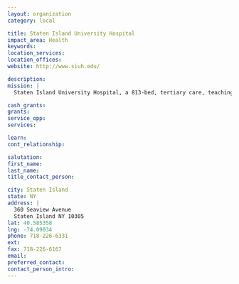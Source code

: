 ```yaml
---
layout: organization
category: local

title: Staten Island University Hospital
impact_area: Health
keywords: 
location_services: 
location_offices: 
website: http://www.siuh.edu/

description: 
mission: |
  Staten Island University Hospital, a 813-bed, tertiary care, teaching healthcare system located in New York City's fastest growing borough of 443,728 inhabitants, is a recognized leader in the innovation of technology-based medicine. Through a network of primary care and specialty centers, services are extended throughout the City's five boroughs and beyond.

cash_grants: 
grants: 
service_opp: 
services: 

learn: 
cont_relationship: 

salutation: 
first_name: 
last_name: 
title_contact_person: 

city: Staten Island
state: NY
address: |
  360 Seaview Avenue     
  Staten Island NY 10305
lat: 40.585358
lng: -74.09034
phone: 718-226-6331
ext: 
fax: 718-226-6167
email: 
preferred_contact: 
contact_person_intro: 
---
```

